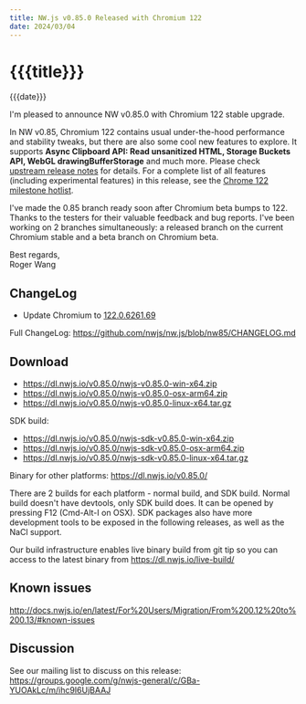 ```yaml
---
title: NW.js v0.85.0 Released with Chromium 122
date: 2024/03/04
---
```

# {{{title}}}
{{{date}}}

I'm pleased to announce NW v0.85.0 with Chromium 122 stable upgrade.

In NW v0.85, Chromium 122 contains usual under-the-hood performance and stability tweaks, but there are also some cool new features to explore. It supports **Async Clipboard API: Read unsanitized HTML, Storage Buckets API, WebGL drawingBufferStorage** and much more. Please check [upstream release notes](https://developer.chrome.com/blog/chrome-122-beta/) for details. For a complete list of all features (including experimental features) in this release, see the [Chrome 122 milestone hotlist](https://www.chromestatus.com/features#milestone=122).

I've made the 0.85 branch ready soon after Chromium beta bumps to 122. Thanks to the testers for their valuable feedback and bug reports. I've been working on 2 branches simultaneously: a released branch on the current Chromium stable and a beta branch on Chromium beta.

Best regards,  
Roger Wang

## ChangeLog

- Update Chromium to [122.0.6261.69](https://chromereleases.googleblog.com/2024/02/stable-channel-update-for-desktop_22.html)

Full ChangeLog: https://github.com/nwjs/nw.js/blob/nw85/CHANGELOG.md

## Download 

* https://dl.nwjs.io/v0.85.0/nwjs-v0.85.0-win-x64.zip 
* https://dl.nwjs.io/v0.85.0/nwjs-v0.85.0-osx-arm64.zip 
* https://dl.nwjs.io/v0.85.0/nwjs-v0.85.0-linux-x64.tar.gz 

SDK build: 
* https://dl.nwjs.io/v0.85.0/nwjs-sdk-v0.85.0-win-x64.zip 
* https://dl.nwjs.io/v0.85.0/nwjs-sdk-v0.85.0-osx-arm64.zip 
* https://dl.nwjs.io/v0.85.0/nwjs-sdk-v0.85.0-linux-x64.tar.gz 

Binary for other platforms: https://dl.nwjs.io/v0.85.0/ 

There are 2 builds for each platform - normal build, and SDK build. Normal build doesn't have devtools, only SDK build does. lt can be opened by pressing F12 (Cmd-Alt-I on OSX). SDK packages also have more development tools to be exposed in the following releases, as well as the NaCl support.

Our build infrastructure enables live binary build from git tip so you can access to the latest binary from https://dl.nwjs.io/live-build/ 

## Known issues 

http://docs.nwjs.io/en/latest/For%20Users/Migration/From%200.12%20to%200.13/#known-issues

## Discussion

See our mailing list to discuss on this release: https://groups.google.com/g/nwjs-general/c/GBa-YUOAkLc/m/ihc9I6UjBAAJ
